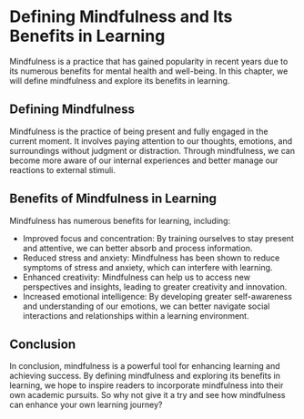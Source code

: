 Defining Mindfulness and Its Benefits in Learning
===========================================================================

Mindfulness is a practice that has gained popularity in recent years due to its numerous benefits for mental health and well-being. In this chapter, we will define mindfulness and explore its benefits in learning.

Defining Mindfulness
--------------------

Mindfulness is the practice of being present and fully engaged in the current moment. It involves paying attention to our thoughts, emotions, and surroundings without judgment or distraction. Through mindfulness, we can become more aware of our internal experiences and better manage our reactions to external stimuli.

Benefits of Mindfulness in Learning
-----------------------------------

Mindfulness has numerous benefits for learning, including:

* Improved focus and concentration: By training ourselves to stay present and attentive, we can better absorb and process information.
* Reduced stress and anxiety: Mindfulness has been shown to reduce symptoms of stress and anxiety, which can interfere with learning.
* Enhanced creativity: Mindfulness can help us to access new perspectives and insights, leading to greater creativity and innovation.
* Increased emotional intelligence: By developing greater self-awareness and understanding of our emotions, we can better navigate social interactions and relationships within a learning environment.

Conclusion
----------

In conclusion, mindfulness is a powerful tool for enhancing learning and achieving success. By defining mindfulness and exploring its benefits in learning, we hope to inspire readers to incorporate mindfulness into their own academic pursuits. So why not give it a try and see how mindfulness can enhance your own learning journey?
